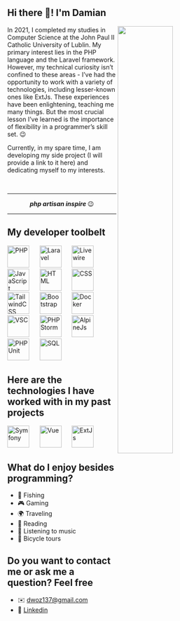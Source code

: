 ## Hi there 👋! I'm Damian

<div width="50%">
<img align="right" width="50%" src="https://media.tenor.com/4RYbGa1GttQAAAAd/lofi-browsing.gif">

<p>
In 2021, I completed my studies in Computer Science at the John Paul II Catholic University of Lublin. My primary interest lies in the PHP language and the Laravel framework. However, my technical curiosity isn’t confined to these areas - I’ve had the opportunity to work with a variety of technologies, including lesser-known ones like ExtJs. These experiences have been enlightening, teaching me many things. But the most crucial lesson I’ve learned is the importance of flexibility in a programmer’s skill set. 😉
</p>

<p> Currently, in my spare time, I am developing my side project (I will provide a link to it here) and dedicating myself to my interests.</p>
</div>

<br>

---

<p align="center">
 <i> <b> php artisan inspire </b> </i> 😉
</p>

---

## My developer toolbelt
<p align="left">
    <img width="50" src="https://avatars.githubusercontent.com/u/25158?s=200&v=4" alt="PHP" title="PHP"/>
    &nbsp;&nbsp;&nbsp;&nbsp;
    <img width="50" src="https://cdn.jsdelivr.net/gh/devicons/devicon/icons/laravel/laravel-plain-wordmark.svg" alt="Laravel" title="Laravel"/>
    &nbsp;&nbsp;&nbsp;&nbsp;
    <img width="50" src="https://avatars.githubusercontent.com/u/51960834?s=200&v=4" alt="Livewire" title="Livewire"/>
    &nbsp;&nbsp;&nbsp;&nbsp;
    <img width="50" src="https://cdn.jsdelivr.net/gh/devicons/devicon/icons/javascript/javascript-original.svg" alt="JavaScript" title="JavaScript"/>
    &nbsp;&nbsp;&nbsp;&nbsp;
    <img width="50" src="https://cdn.jsdelivr.net/gh/devicons/devicon/icons/html5/html5-original.svg" alt="HTML" title="HTML"/>
    &nbsp;&nbsp;&nbsp;&nbsp;
    <img width="50" src="https://cdn.jsdelivr.net/gh/devicons/devicon/icons/css3/css3-original.svg" alt="CSS" title="CSS"/>
    &nbsp;&nbsp;&nbsp;&nbsp;
    <img width="50" src="https://cdn.jsdelivr.net/gh/devicons/devicon/icons/tailwindcss/tailwindcss-plain.svg" alt="TailwindCSS" title="TailwindCSS"/>
    &nbsp;&nbsp;&nbsp;&nbsp;
    <img width="50" src="https://cdn.jsdelivr.net/gh/devicons/devicon/icons/bootstrap/bootstrap-original.svg" alt="Bootstrap" title="Bootstrap"/>
    &nbsp;&nbsp;&nbsp;&nbsp;
    <img width="50" src="https://cdn.jsdelivr.net/gh/devicons/devicon/icons/docker/docker-plain.svg" alt="Docker" title="Docker"/>
    &nbsp;&nbsp;&nbsp;&nbsp;
    <img width="50" src="https://cdn.jsdelivr.net/gh/devicons/devicon/icons/vscode/vscode-original.svg" alt="VSC" title="VSC"/>
    &nbsp;&nbsp;&nbsp;&nbsp;
    <img width="50" src="https://cdn.jsdelivr.net/gh/devicons/devicon/icons/phpstorm/phpstorm-plain.svg" alt="PHPStorm" title="PHPStorm"/>
    &nbsp;&nbsp;&nbsp;&nbsp;
    <img width="50" src="https://avatars.githubusercontent.com/u/59030169?s=280&v=4" alt="AlpineJs" title="AlpineJs"/>
    &nbsp;&nbsp;&nbsp;&nbsp;
    <img width="50" src="https://static-00.iconduck.com/assets.00/file-type-phpunit-icon-512x512-4h10dxbn.png" alt="PHPUnit" title="PHPUnit"/>
    &nbsp;&nbsp;&nbsp;&nbsp;
    <img width="50" src="https://www.svgrepo.com/show/331760/sql-database-generic.svg" alt="SQL" title="SQL"/>
</p>

## Here are the technologies I have worked with in my past projects
<p align="left">
    <img width="50" src="https://cdn.jsdelivr.net/gh/devicons/devicon/icons/symfony/symfony-original.svg" alt="Symfony" title="Symfony"/>
    &nbsp;&nbsp;&nbsp;&nbsp
    <img width="50" src="https://cdn.jsdelivr.net/gh/devicons/devicon/icons/vuejs/vuejs-original.svg" alt="Vue" title="Vue"/>
    &nbsp;&nbsp;&nbsp;&nbsp
    <img width="50" src="https://avatars.githubusercontent.com/u/78110?s=200&v=4" alt="ExtJs" title="ExtJs"/>
</p>

## What do I enjoy besides programming?
 - 🎣 Fishing
 - 🎮 Gaming
 - 🌍 Traveling
 - 📖 Reading
 - 🎵 Listening to music
 - 🚴 Bicycle tours

## Do you want to contact me or ask me a question? Feel free
- ✉️ dwoz137@gmail.com
- 👔 [Linkedin](https://www.linkedin.com/in/wozniak-damian)
